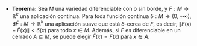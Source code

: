 - **Teorema:** Sea $M$ una variedad diferenciable con o sin borde, y $F:M\longrightarrow \mathbb{R}^{k}$ una aplicación continua. Para toda función continua $\delta:M\longrightarrow(0,+\infty)$, $\exists \tilde{F}:M\longrightarrow\mathbb{R}^{k}$ una aplicación suave que está $\delta$-cerca de $F$, es decir, $\| F(x)-\hat{F}(x) \|<\delta(x)$ para todo $x \in M$. Además, si $F$ es diferenciable en un cerrado $A\subseteq M$, se puede elegir $\tilde{F}(x)=F(x)$ para $x \in A$.